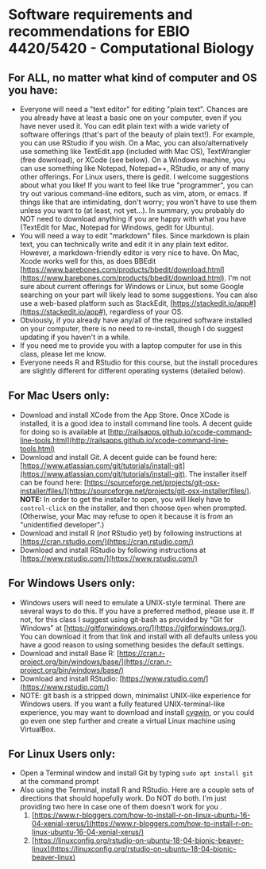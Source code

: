 # Software requirements and recommendations for EBIO 4420/5420 - Computational Biology

## For ALL, no matter what kind of computer and OS you have:
* Everyone will need a "text editor" for editing "plain text".  Chances are you already have at least a basic one on your computer, even if you have never used it.  You can edit plain text with a wide variety of software offerings (that's part of the beauty of plain text!).  For example, you can use RStudio if you wish.  On a Mac, you can also/alternatively use something like TextEdit.app (included with Mac OS),  TextWrangler (free download), or XCode (see below).  On a Windows machine, you can use something like Notepad, Notepad++, RStudio, or any of many other offerings.  For Linux users, there is gedit.  I welcome suggestions about what you like!  If you want to feel like true "programmer", you can try out various command-line editors, such as vim, atom, or emacs.  If things like that are intimidating, don't worry; you won't have to use them unless you want to (at least, not yet...).  In summary, you probably do NOT need to download anything if you are happy with what you have (TextEdit for Mac, Notepad for Windows, gedit for Ubuntu).
* You will need a way to edit "markdown" files.  Since markdown is plain text, you can technically write and edit it in any plain text editor.  However, a markdown-friendly editor is very nice to have.  On Mac, Xcode works well for this, as does BBEdit [https://www.barebones.com/products/bbedit/download.html](https://www.barebones.com/products/bbedit/download.html).  I'm not sure about current offerings for Windows or Linux, but some Google searching on your part will likely lead to some suggestions.  You can also use a web-based platform such as StackEdit, [https://stackedit.io/app#](https://stackedit.io/app#), regardless of your OS.   
* Obviously, if you already have any/all of the required software installed on your computer, there is no need to re-install, though I do suggest updating if you haven't in a while.
* If you need me to provide you with a laptop computer for use in this class, please let me know.
* Everyone needs R and RStudio for this course, but the install procedures are slightly different for different operating systems (detailed below).

## For Mac Users only:
* Download and install XCode from the App Store.  Once XCode is installed, it is a good idea to install command line tools.  A decent guide for doing so is available at [http://railsapps.github.io/xcode-command-line-tools.html](http://railsapps.github.io/xcode-command-line-tools.html)
* Download and install Git. A decent guide can be found here: [https://www.atlassian.com/git/tutorials/install-git](https://www.atlassian.com/git/tutorials/install-git).  The installer itself can be found here: [https://sourceforge.net/projects/git-osx-installer/files/](https://sourceforge.net/projects/git-osx-installer/files/).  **NOTE:** In order to get the installer to open, you will likely have to `control-click` on the installer, and then choose `Open` when prompted.  (Otherwise, your Mac may refuse to open it because it is from an "unidentified developer".)
* Download and install R (*not* RStudio yet) by following instructions at [https://cran.rstudio.com/](https://cran.rstudio.com/)
* Download and install RStudio by following instructions at [https://www.rstudio.com/](https://www.rstudio.com/)

## For Windows Users only: 
* Windows users will need to emulate a UNIX-style terminal.  There are several ways to do this.  If you have a preferred method, please use it.  If not, for this class I suggest using git-bash as provided by "Git for Windows" at [https://gitforwindows.org/](https://gitforwindows.org/).  You can download it from that link and install with all defaults unless you have a good reason to using something besides the default settings.
* Download and install Base R:  [https://cran.r-project.org/bin/windows/base/](https://cran.r-project.org/bin/windows/base/)
* Download and install RStudio: [https://www.rstudio.com/](https://www.rstudio.com/)
* NOTE: git bash is a stripped down, minimalist UNIX-like experience for Windows users.  If you want a fully featured UNIX-terminal-like experience, you may want to download and install [cygwin](https://www.cygwin.com/), or you could go even one step further and create a virtual Linux machine using VirtualBox.

## For Linux Users only:
* Open a Terminal window and install Git by typing `sudo apt install git` at the command prompt
* Also using the Terminal, install R and RStudio.  Here are a couple sets of directions that should hopefully work.  Do NOT do both.  I'm just providing two here in case one of them doesn't work for you  . 
    1. [https://www.r-bloggers.com/how-to-install-r-on-linux-ubuntu-16-04-xenial-xerus/](https://www.r-bloggers.com/how-to-install-r-on-linux-ubuntu-16-04-xenial-xerus/)
    2. [https://linuxconfig.org/rstudio-on-ubuntu-18-04-bionic-beaver-linux](https://linuxconfig.org/rstudio-on-ubuntu-18-04-bionic-beaver-linux)
